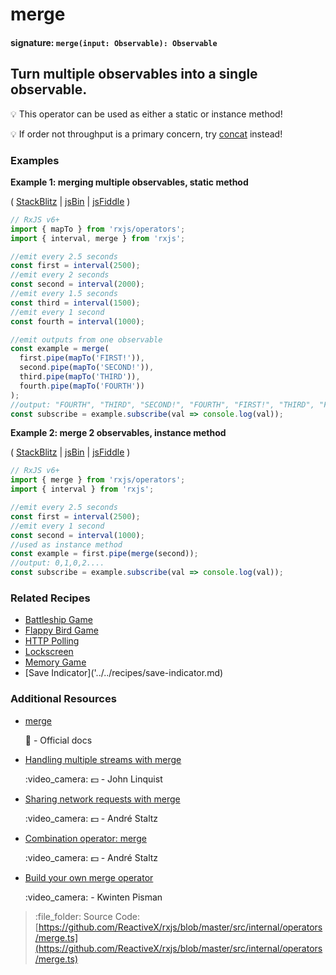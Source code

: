 # merge

#### signature: `merge(input: Observable): Observable`

## Turn multiple observables into a single observable.

:bulb: This operator can be used as either a static or instance method!

:bulb: If order not throughput is a primary concern, try [concat](concat.md) instead!

### Examples

**Example 1: merging multiple observables, static method**

\( [StackBlitz](https://stackblitz.com/edit/typescript-ohq6rx?file=index.ts&devtoolsheight=100) \| [jsBin](http://jsbin.com/conufujapi/1/edit?js,console) \| [jsFiddle](https://jsfiddle.net/btroncone/qvq9dscu/) \)

```javascript
// RxJS v6+
import { mapTo } from 'rxjs/operators';
import { interval, merge } from 'rxjs';

//emit every 2.5 seconds
const first = interval(2500);
//emit every 2 seconds
const second = interval(2000);
//emit every 1.5 seconds
const third = interval(1500);
//emit every 1 second
const fourth = interval(1000);

//emit outputs from one observable
const example = merge(
  first.pipe(mapTo('FIRST!')),
  second.pipe(mapTo('SECOND!')),
  third.pipe(mapTo('THIRD')),
  fourth.pipe(mapTo('FOURTH'))
);
//output: "FOURTH", "THIRD", "SECOND!", "FOURTH", "FIRST!", "THIRD", "FOURTH"
const subscribe = example.subscribe(val => console.log(val));
```

**Example 2: merge 2 observables, instance method**

\( [StackBlitz](https://stackblitz.com/edit/typescript-bcsl1r?file=index.ts&devtoolsheight=100) \| [jsBin](http://jsbin.com/wuwujokaqu/1/edit?js,console) \| [jsFiddle](https://jsfiddle.net/btroncone/me5ofcr0/) \)

```javascript
// RxJS v6+
import { merge } from 'rxjs/operators';
import { interval } from 'rxjs';

//emit every 2.5 seconds
const first = interval(2500);
//emit every 1 second
const second = interval(1000);
//used as instance method
const example = first.pipe(merge(second));
//output: 0,1,0,2....
const subscribe = example.subscribe(val => console.log(val));
```

### Related Recipes

* [Battleship Game](../../recipes/battleship-game.md)
* [Flappy Bird Game](../../recipes/flappy-bird-game.md)
* [HTTP Polling](../../recipes/http-polling.md)
* [Lockscreen](../../recipes/lockscreen.md)
* [Memory Game](../../recipes/memory-game.md)
* \[Save Indicator\]\('../../recipes/save-indicator.md\)

### Additional Resources

* [merge](https://rxjs.dev/api/index/function/merge)

  :newspaper: - Official docs

* [Handling multiple streams with merge](https://egghead.io/lessons/rxjs-handling-multiple-streams-with-merge?course=step-by-step-async-javascript-with-rxjs)

  :video\_camera: :dollar: - John Linquist

* [Sharing network requests with merge](https://egghead.io/lessons/rxjs-reactive-programming-sharing-network-requests-with-rxjs-merge?course=introduction-to-reactive-programming)

  :video\_camera: :dollar: - André Staltz

* [Combination operator: merge](https://egghead.io/lessons/rxjs-combination-operator-merge?course=rxjs-beyond-the-basics-operators-in-depth)

  :video\_camera: :dollar: - André Staltz

* [Build your own merge operator](https://blog.strongbrew.io/build-the-operators-from-rxjs-from-scratch/?lectureId=merge#app)

  :video\_camera: - Kwinten Pisman

> :file\_folder: Source Code: [https://github.com/ReactiveX/rxjs/blob/master/src/internal/operators/merge.ts](https://github.com/ReactiveX/rxjs/blob/master/src/internal/operators/merge.ts)

